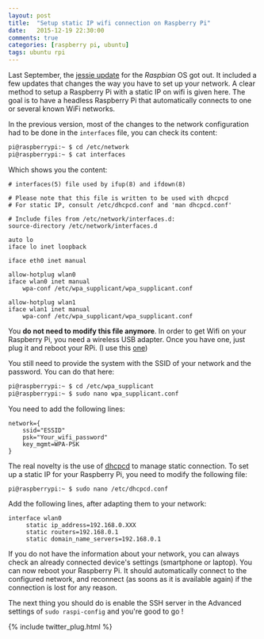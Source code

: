 ```yaml
---
layout: post
title:  "Setup static IP wifi connection on Raspberry Pi"
date:   2015-12-19 22:30:00
comments: true
categories: [raspberry pi, ubuntu]
tags: ubuntu rpi
---
```


   Last September, the [jessie update](https://www.raspberrypi.org/blog/raspbian-jessie-is-here/) for the *Raspbian* OS got out.
   It included a few updates that changes the way you have to set up your network. A clear method to setup a Raspberry Pi with a static IP on wifi is given here. The goal is to have a headless Raspberry Pi that automatically connects to one or several known WiFi networks. 
   
   In the previous version, most of the changes to the network configuration had to be done in the `interfaces` file, you can check its content:
   
```bash
pi@raspberrypi:~ $ cd /etc/network
pi@raspberrypi:~ $ cat interfaces
```

Which shows you the content:

```
# interfaces(5) file used by ifup(8) and ifdown(8)

# Please note that this file is written to be used with dhcpcd
# For static IP, consult /etc/dhcpcd.conf and 'man dhcpcd.conf'

# Include files from /etc/network/interfaces.d:
source-directory /etc/network/interfaces.d

auto lo
iface lo inet loopback

iface eth0 inet manual

allow-hotplug wlan0
iface wlan0 inet manual
    wpa-conf /etc/wpa_supplicant/wpa_supplicant.conf

allow-hotplug wlan1
iface wlan1 inet manual
    wpa-conf /etc/wpa_supplicant/wpa_supplicant.conf
```

   You **do not need to modify this file anymore**. In order to get Wifi on your Raspberry Pi, you need a wireless USB adapter. Once you have one, just plug it and reboot your RPi. (I use this [one](http://www.amazon.com/TP-LINK-TL-WN725N-Wireless-Adapter-150Mbps/dp/B008IFXQFU)) 
   
   You still need to provide the system with the SSID of your network and the password. You can do that here:

```bash
pi@raspberrypi:~ $ cd /etc/wpa_supplicant
pi@raspberrypi:~ $ sudo nano wpa_supplicant.conf
```
You need to add the following lines:

```
network={
    ssid="ESSID"
    psk="Your_wifi_password"
    key_mgmt=WPA-PSK
}
```

The real novelty is the use of [dhcpcd](http://www.linuxfromscratch.org/blfs/view/svn/basicnet/dhcpcd.html) to manage static connection. To set up a static IP for your Raspberry Pi, you need to modify the following file:

```bash
pi@raspberrypi:~ $ sudo nano /etc/dhcpcd.conf
```

Add the following lines, after adapting them to your network:

```
interface wlan0
     static ip_address=192.168.0.XXX
     static routers=192.168.0.1
     static domain_name_servers=192.168.0.1
```

If you do not have the information about your network, you can always check an already connected device's settings (smartphone or laptop).
You can now reboot your Raspberry Pi. It should automatically connect to the configured network, and reconnect (as soons as it is available again) if the connection is lost for any reason.

   The next thing you should do is enable the SSH server in the Advanced settings of `sudo raspi-config` and you're good to go !
   

{% include twitter_plug.html %}

